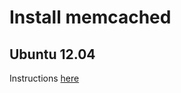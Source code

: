 Install memcached
============

## Ubuntu 12.04

Instructions [here](https://www.digitalocean.com/community/articles/how-to-install-and-use-memcache-on-ubuntu-12-04)